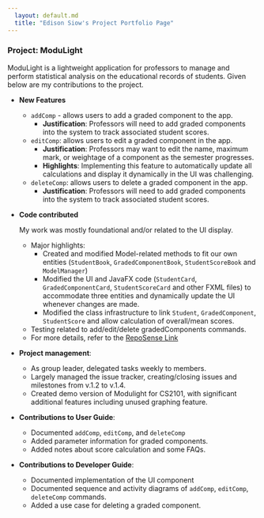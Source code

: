 ```yaml
---
  layout: default.md
  title: "Edison Siow's Project Portfolio Page"
---
```


### Project: ModuLight

ModuLight is a lightweight application for professors to manage and 
perform statistical analysis on the educational records of students. 
Given below are my contributions to the project.

* **New Features**
  * `addComp` - allows users to add a graded component to the app.
    * **Justification**: Professors will need to add graded components into the system to track associated student scores.
  * `editComp`: allows users to edit a graded component in the app.
    * **Justification**: Professors may want to edit the name, maximum mark, or weightage of a component as the semester progresses.
    * **Highlights**: Implementing this feature to automatically update all calculations  and display it dynamically in the UI was challenging.
  * `deleteComp`: allows users to delete a graded component in the app.
    * **Justification**: Professors will need to add graded components into the system to track associated student scores.

* **Code contributed**

    My work was mostly foundational and/or related to the UI display.
  * Major highlights:
    * Created and modified Model-related methods to fit our own entities (`StudentBook`, `GradedComponentBook`, `StudentScoreBook` and `ModelManager`)
    * Modified the UI and JavaFX code (`StudentCard`, `GradedComponentCard`, `StudentScoreCard` and other FXML files) to accommodate three entities
    and dynamically update the UI whenever changes are made.
    * Modified the class infrastructure to link `Student`, `GradedComponent`, `StudentScore`  and allow calculation of overall/mean scores.
  * Testing related to add/edit/delete gradedComponents commands.
  * For more details, refer to the [RepoSense Link](https://nus-cs2103-ay2324s1.github.io/tp-dashboard/?search=seraphimstreets&breakdown=false&sort=groupTitle%20dsc&sortWithin=title&since=2023-09-22&timeframe=commit&mergegroup=&groupSelect=groupByRepos)


* **Project management**:
  * As group leader, delegated tasks weekly to members.
  * Largely managed the issue tracker, creating/closing issues and milestones from v.1.2 to v.1.4.
  * Created demo version of Modulight for CS2101, with significant additional features including unused graphing feature. 


* **Contributions to User Guide**:
  * Documented `addComp`, `editComp`, and `deleteComp`
  * Added parameter information for graded components.
  * Added notes about score calculation and some FAQs.

* **Contributions to Developer Guide**:
  * Documented implementation of the UI component
  * Documented sequence and activity diagrams of `addComp`, `editComp`, `deleteComp` commands.
  * Added a use case for deleting a graded component.

